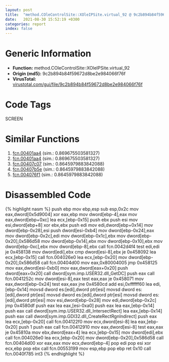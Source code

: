 ```yaml
---
layout: post
title:  "method.COleControlSite꞉꞉XOleIPSite.virtual_92 @ 9c2b894b84f59672d8be2e984066f76f"
date:   2021-08-30 15:52:19 +0300
categories: report
index: false
---
```


# Generic Information
- **Function:** method.COleControlSite꞉꞉XOleIPSite.virtual\_92
- **Origin (md5):** 9c2b894b84f59672d8be2e984066f76f
- **VirusTotal:** [virustotal.com/gui/file/9c2b894b84f59672d8be2e984066f76f][virustotal_ref]

# Code Tags
<span class="tag" id="SCREEN">SCREEN</span>


# Similar Functions

1. [fcn.00401aa4][similar_1_ref] (sim.: 0.869675503581327)
2. [fcn.00401aa4][similar_2_ref] (sim.: 0.869675503581327)
3. [fcn.00407c07][similar_3_ref] (sim.: 0.8645979883842088)
4. [fcn.00407b5e][similar_4_ref] (sim.: 0.8645979883842088)
5. [fcn.004076f1][similar_5_ref] (sim.: 0.8645979883842088)


# Disassembled Code

{% highlight nasm %}
push ebp
mov ebp,esp
sub esp,0x2c
mov eax,dword[0x5d9004]
xor eax,ebp
mov dword[ebp-4],eax
mov eax,dword[ebp+0xc]
lea ecx,[ebp-0x15]
push ebx
push esi
mov esi,dword[ebp+8]
xor ebx,ebx
push edi
mov edi,dword[ebp+0x14]
mov dword[ebp-0x28],esi
push dword[esi-0xb4]
mov dword[ebp-0x24],eax
mov dword[ebp-0x2c],edi
mov dword[ebp-0x1c],ebx
mov dword[ebp-0x20],0x586d58
mov dword[ebp-0x14],ebx
mov dword[ebp-0x10],ebx
mov dword[ebp-0xc],ebx
mov dword[ebp-8],ebx
call fcn.0042d4f4
test edi,edi
je 0x458138
mov dword[edi],ebx
cmp dword[esi-8],ebx
je 0x458092
lea ecx,[ebp-0x15]
call fcn.004026e0
lea ecx,[ebp-0x20]
mov dword[ebp-0x20],0x586d58
call fcn.00404d00
mov eax,0x80004005
jmp 0x458125
mov eax,dword[esi-0xb0]
mov eax,dword[eax+0x20]
push dword[eax+0x20]
call dword[sym.imp.USER32.dll_GetDC]
push eax
call fcn.0041252c
mov dword[esi-8],eax
test eax,eax
je 0x458071
mov eax,dword[ebp-0x24]
test eax,eax
jne 0x4580cd
add esi,0xffffff60
lea edi,[ebp-0x14]
movsd dword es:[edi],dword ptr[esi]
movsd dword es:[edi],dword ptr[esi]
movsd dword es:[edi],dword ptr[esi]
movsd dword es:[edi],dword ptr[esi]
mov esi,dword[ebp-0x28]
mov edi,dword[ebp-0x2c]
jmp 0x4580df
push eax
lea eax,[esi-0xa0]
push eax
lea eax,[ebp-0x14]
push eax
call dword[sym.imp.USER32.dll_IntersectRect]
lea eax,[ebp-0x14]
push eax
call dword[sym.imp.GDI32.dll_CreateRectRgnIndirect]
push eax
lea ecx,[ebp-0x20]
call fcn.004122f0
mov ecx,dword[esi-8]
lea eax,[ebp-0x20]
push 1
push eax
call fcn.00412910
mov eax,dword[esi-8]
test eax,eax
je 0x45810a
mov ebx,dword[eax+4]
lea ecx,[ebp-0x15]
mov dword[edi],ebx
call fcn.004026e0
lea ecx,[ebp-0x20]
mov dword[ebp-0x20],0x586d58
call fcn.00404d00
xor eax,eax
mov ecx,dword[ebp-4]
pop edi
pop esi
xor ecx,ebp
pop ebx
call fcn.00553199
mov esp,ebp
pop ebp
ret 0x10
call fcn.0040f785
int3
{% endhighlight %}


[similar_1_ref]: /report/fcn.00401aa4@4c8869bb42f854640703b6ddda29ee38
[similar_2_ref]: /report/fcn.00401aa4@3f1595e66dc63331ba0930a0c79684ce
[similar_3_ref]: /report/fcn.00407c07@96a869ae624ddb4834a1d5a829f85469
[similar_4_ref]: /report/fcn.00407b5e@56a02334aea008c131d2741a089910fb
[similar_5_ref]: /report/fcn.004076f1@c6d5547a6b11db0106596d8a93b709be
[virustotal_ref]: https://www.virustotal.com/gui/file/9c2b894b84f59672d8be2e984066f76f